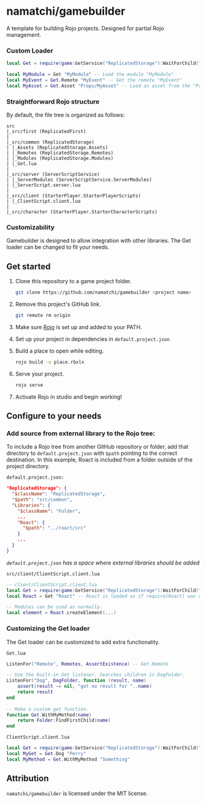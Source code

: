 # namatchi/gamebuilder
A template for building Rojo projects. Designed for partial Rojo management.

### Custom Loader

```lua
local Get = require(game:GetService("ReplicatedStorage"):WaitForChild("Get"))

local MyModule = Get "MyModule" -- Load the module "MyModule"
local MyEvent = Get.Remote "MyEvent" -- Get the remote "MyEvent"
local MyAsset = Get.Asset "Props/MyAsset" -- Load an asset from the "Props" folder
```

### Straightforward Rojo structure

By default, the file tree is organized as follows:

```
src
|_src/first (ReplicatedFirst)
|
|_src/common (ReplicatedStorage)
| |_Assets (ReplicatedStorage.Assets)
| |_Remotes (ReplicatedStorage.Remotes)
| |_Modules (ReplicatedStorage.Modules)
| |_Get.lua
|
|_src/server (ServerScriptService)
| |_ServerModules (ServerScriptService.ServerModules)
| |_ServerScript.server.lua
|
|_src/client (StarterPlayer.StarterPlayerScripts)
| |_ClientScript.client.lua
|
|_src/character (StarterPlayer.StarterCharacterScripts)
```

### Customizability

Gamebuilder is designed to allow integration with other libraries. The Get loader can be changed to fit your needs.

## Get started

1. Clone this repository to a game project folder.

    ```bash
    git clone https://github.com/namatchi/gamebuilder <project name>
    ```

2. Remove this project's GitHub link.

    ```bash
    git remote rm origin
    ```

3. Make sure [Rojo](https://github.com/rojo-rbx/rojo) is set up and added to your PATH.

4. Set up your project in dependencies in `default.project.json`

5. Build a place to open while editing.

    ```bash
    rojo build -o place.rbxlx
    ```

6. Serve your project.

    ```bash
    rojo serve
    ```

7. Activate Rojo in studio and begin working!

## Configure to your needs

### Add source from external library to the Rojo tree:

To include a Rojo tree from another GitHub repository or folder, add that directory to `default.project.json` with `$path` pointing to the correct destination. In this example, Roact is included from a folder outside of the project directory.

`default.project.json:`

```json
"ReplicatedStorage": {
  "$className": "ReplicatedStorage",
  "$path": "src/common",
  "Libraries": {
    "$className": "Folder",
    ...
    "Roact": {
      "$path": "../roact/src"
    }
    ...
  }
}
```

*`default.project.json` has a space where external libraries should be added*

`src/client/ClientScript.client.lua`

```lua
-- client/ClientScript.client.lua
local Get = require(game:GetService("ReplicatedStorage"):WaitForChild("Get"))
local Roact = Get "Roact" -- Roact is loaded as if require(Roact) was called.

-- Modules can be used as normally.
local element = Roact.createElement(...)
```

### Customizing the Get loader

The Get loader can be customized to add extra functionality.

`Get.lua`

```lua
ListenFor("Remote", Remotes, AssertExistence) -- Get.Remote

-- Use the built-in Get listener. Searches children in DogFolder.
ListenFor("Dog", DogFolder, function (result, name)
    assert(result ~= nil, "got no result for "..name)
    return result
end
    
-- Make a custom get function.
function Get.WithMyMethod(name)
    return Folder:FindFirstChild(name)
end
```

`ClientScript.client.lua`

```lua
local Get = require(game:GetService("ReplicatedStorage"):WaitForChild("Get"))
local MyGet = Get.Dog "Perry"
local MyMethod = Get.WithMyMethod "Something"
```

## Attribution

`namatchi/gamebuilder` is licensed under the MIT license.